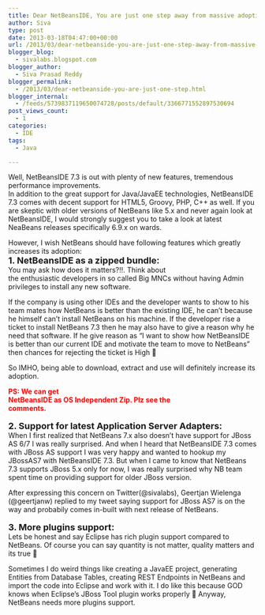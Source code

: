 ```yaml
---
title: Dear NetBeansIDE, You are just one step away from massive adoption
author: Siva
type: post
date: 2013-03-18T04:47:00+00:00
url: /2013/03/dear-netbeanside-you-are-just-one-step-away-from-massive-adoption/
blogger_blog:
  - sivalabs.blogspot.com
blogger_author:
  - Siva Prasad Reddy
blogger_permalink:
  - /2013/03/dear-netbeanside-you-are-just-one-step.html
blogger_internal:
  - /feeds/5739837119650074728/posts/default/3366771552897530694
post_views_count:
  - 1
categories:
  - IDE
tags:
  - Java

---
```

Well, NetBeansIDE 7.3 is out with plenty of new features, tremendous performance improvements.  
In addition to the great support for Java/JavaEE technologies, NetBeansIDE 7.3 comes with decent support for HTML5, Groovy, PHP, C++ as well. If you are skeptic with older versions of NetBeans like 5.x and never again look at NetBeansIDE, I would strongly suggest you to take a look at latest NeaBeans releases specifically 6.9.x&nbsp;on wards.

However, I wish NetBeans should have following features which greatly increases its adoption:  
<span style="font-size: large;"><b>1. NetBeansIDE as a zipped bundle:</b>&nbsp;</span>  
You may ask how does it matters?!!. Think about the&nbsp;enthusiastic&nbsp;developers in so called Big MNCs without having Admin privileges to install any new&nbsp;software.

If the company is using other IDEs and the developer wants to show to his team mates how NetBeans is better than the existing IDE, he can&#8217;t because he himself can&#8217;t install NetBeans on his machine.&nbsp;If the developer rise a ticket to install NetBeans 7.3 then he may also have to give a reason why he need that software. If he give reason as &#8220;I want to show how NetBeansIDE is better than our current IDE and motivate the team to move to NetBeans&#8221; then chances for rejecting the ticket is High 🙂

So IMHO, being able to download, extract and use will definitely increase its adoption.

<span style="color: red; white-space: pre;"><b>PS: We can get NetBeansIDE as OS Independent Zip. Plz see the comments.</b></span>  
<span style="white-space: pre;"><br /></span>**<span style="font-size: large;">2. Support for latest Application Server Adapters:&nbsp;</span>**  
When I first realized that NetBeans 7.x also doesn&#8217;t have support for JBoss AS 6/7 I was really surprised. And when I heard that NetBeansIDE 7.3 comes with JBoss AS support I was very happy and wanted to hookup my JBossAS7 with NetBeansIDE&nbsp;7.3. But when I came to know that NetBeans 7.3 supports JBoss 5.x only for now, I was really surprised why NB team spent time on providing support for older JBoss version.

After expressing this concern on Twitter(@sivalabs), Geertjan Wielenga (@geertjanw) replied to my tweet saying support for JBoss AS7 is on the way and probabily comes in-built with next release of NetBeans.  
 <span style="white-space: pre;"></span>  
**<span style="font-size: large;">3. More plugins support:&nbsp;</span>**  
Lets be honest and say Eclipse has rich plugin support compared to NetBeans.&nbsp;Of course&nbsp;you can say quantity is not matter, quality matters and its true 🙂

Sometimes I do weird things like creating a JavaEE project, generating Entities from Database Tables, creating REST Endpoints in NetBeans and import the code into Eclipse and work with it. I do like this because GOD knows when Eclipse&#8217;s JBoss Tool plugin works properly 🙂 Anyway, NetBeans needs more plugins support.